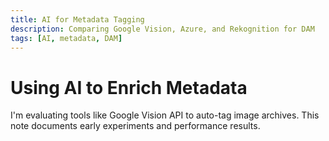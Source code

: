 ```yaml
---
title: AI for Metadata Tagging
description: Comparing Google Vision, Azure, and Rekognition for DAM
tags: [AI, metadata, DAM]
---
```


# Using AI to Enrich Metadata

I'm evaluating tools like Google Vision API to auto-tag image archives. This note documents early experiments and performance results.
